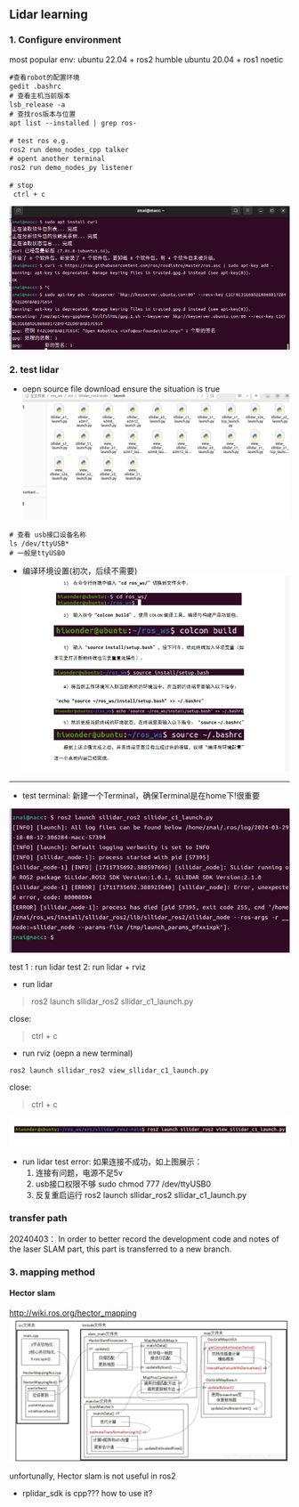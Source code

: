 ## Lidar learning

### **1. Configure environment**

most popular env:
ubuntu 22.04 + ros2 humble
ubuntu 20.04 + ros1 noetic

```
#查看robot的配置环境
gedit .bashrc
# 查看主机当前版本
lsb_release -a
# 查找ros版本与位置
apt list --installed | grep ros-

# test ros e.g.
ros2 run demo_nodes_cpp talker
# opent another terminal 
ros2 run demo_nodes_py listener

# stop
 ctrl + c

```
![alt text](assets/Lidar_config_learn/image-2.png)


### **2. test lidar**

* oepn source file download
ensure the situation is true
![alt text](assets/Lidar_config_learn/image.png)

```
# 查看 usb接口设备名称
ls /dev/ttyUSB*
# 一般是ttyUSB0

```
* 编译环境设置(初次，后续不需要)
![alt text](assets/Lidar_config_learn/image-1.png)
---
- test terminal:
新建一个Terminal，确保Terminal是在home下!很重要

![alt text](assets/Lidar_config_learn/image-3.png)

test 1 : run lidar
test 2: run lidar + rviz

* run lidar
>ros2 launch sllidar_ros2 sllidar_c1_launch.py

close: 
>ctrl + c

* run rviz
  (oepn a new terminal)
```
ros2 launch sllidar_ros2 view_sllidar_c1_launch.py
```
close: 
>ctrl + c

![alt text](assets/Lidar_config_learn/image-4.png)

* run lidar test error:
    如果连接不成功，如上图展示：
    1. 连接有问题，电源不足5v
    2. usb接口权限不够
    sudo chmod 777 /dev/ttyUSB0
    3. 反复重启运行
    ros2 launch sllidar_ros2 sllidar_c1_launch.py

### transfer path
20240403： 
In order to better record the development code and notes of the laser SLAM part, this part is transferred to a new branch.

### **3. mapping method**

#### Hector slam
http://wiki.ros.org/hector_mapping
![alt text](assets/Lidar_config_learn/image-5.png)

unfortunally, Hector slam is not useful in ros2

- rplidar_sdk is cpp???
how to use it?
